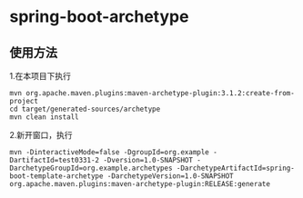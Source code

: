 # spring-boot-archetype
## 使用方法
1.在本项目下执行

```shell script
mvn org.apache.maven.plugins:maven-archetype-plugin:3.1.2:create-from-project
cd target/generated-sources/archetype
mvn clean install
```
2.新开窗口，执行
```shell script
mvn -DinteractiveMode=false -DgroupId=org.example -DartifactId=test0331-2 -Dversion=1.0-SNAPSHOT -DarchetypeGroupId=org.example.archetypes -DarchetypeArtifactId=spring-boot-template-archetype -DarchetypeVersion=1.0-SNAPSHOT org.apache.maven.plugins:maven-archetype-plugin:RELEASE:generate
```